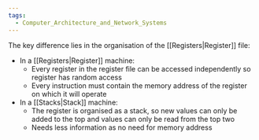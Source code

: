 ```yaml
---
tags:
  - Computer_Architecture_and_Network_Systems
---
```

The key difference lies in the organisation of the [[Registers|Register]] file:
- In a [[Registers|Register]] machine:
	- Every register in the register file can be accessed independently so register has random access
	- Every instruction must contain the memory address of the register on which it will operate
- In a [[Stacks|Stack]] machine:
	- The register is organised as a stack, so new values can only be added to the top and values can only be read from the top two
	- Needs less information as no need for memory address